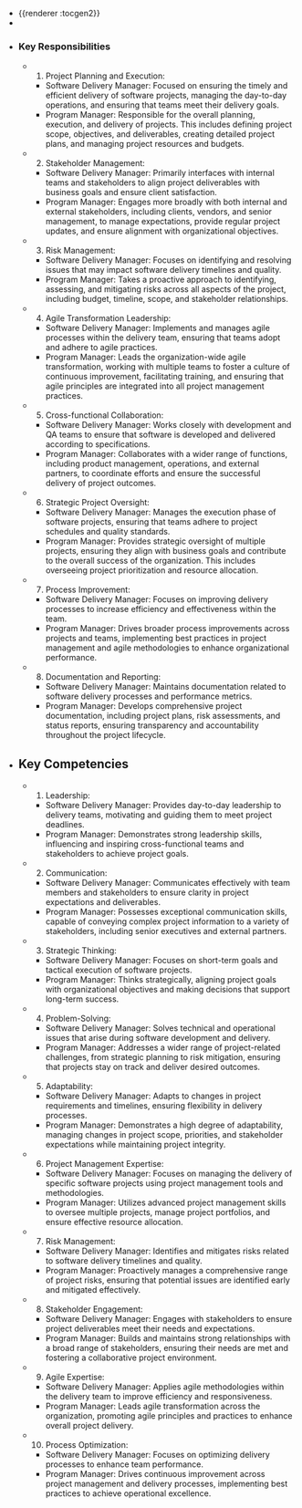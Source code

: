 - {{renderer :tocgen2}}
-
- ### Key Responsibilities
	- 1.	Project Planning and Execution:
		- Software Delivery Manager: Focused on ensuring the timely and efficient delivery of software projects, managing the day-to-day operations, and ensuring that teams meet their delivery goals.
		- Program Manager: Responsible for the overall planning, execution, and delivery of projects. This includes defining project scope, objectives, and deliverables, creating detailed project plans, and managing project resources and budgets.
	- 2.	Stakeholder Management:
		- Software Delivery Manager: Primarily interfaces with internal teams and stakeholders to align project deliverables with business goals and ensure client satisfaction.
		- Program Manager: Engages more broadly with both internal and external stakeholders, including clients, vendors, and senior management, to manage expectations, provide regular project updates, and ensure alignment with organizational objectives.
	- 3.	Risk Management:
		- Software Delivery Manager: Focuses on identifying and resolving issues that may impact software delivery timelines and quality.
		- Program Manager: Takes a proactive approach to identifying, assessing, and mitigating risks across all aspects of the project, including budget, timeline, scope, and stakeholder relationships.
	- 4.	Agile Transformation Leadership:
		- Software Delivery Manager: Implements and manages agile processes within the delivery team, ensuring that teams adopt and adhere to agile practices.
		- Program Manager: Leads the organization-wide agile transformation, working with multiple teams to foster a culture of continuous improvement, facilitating training, and ensuring that agile principles are integrated into all project management practices.
	- 5.	Cross-functional Collaboration:
		- Software Delivery Manager: Works closely with development and QA teams to ensure that software is developed and delivered according to specifications.
		- Program Manager: Collaborates with a wider range of functions, including product management, operations, and external partners, to coordinate efforts and ensure the successful delivery of project outcomes.
	- 6.	Strategic Project Oversight:
		- Software Delivery Manager: Manages the execution phase of software projects, ensuring that teams adhere to project schedules and quality standards.
		- Program Manager: Provides strategic oversight of multiple projects, ensuring they align with business goals and contribute to the overall success of the organization. This includes overseeing project prioritization and resource allocation.
	- 7.	Process Improvement:
		- Software Delivery Manager: Focuses on improving delivery processes to increase efficiency and effectiveness within the team.
		- Program Manager: Drives broader process improvements across projects and teams, implementing best practices in project management and agile methodologies to enhance organizational performance.
	- 8.	Documentation and Reporting:
		- Software Delivery Manager: Maintains documentation related to software delivery processes and performance metrics.
		- Program Manager: Develops comprehensive project documentation, including project plans, risk assessments, and status reports, ensuring transparency and accountability throughout the project lifecycle.
- ## Key Competencies
	- 1.	Leadership:
		- Software Delivery Manager: Provides day-to-day leadership to delivery teams, motivating and guiding them to meet project deadlines.
		- Program Manager: Demonstrates strong leadership skills, influencing and inspiring cross-functional teams and stakeholders to achieve project goals.
	- 2.	Communication:
		- Software Delivery Manager: Communicates effectively with team members and stakeholders to ensure clarity in project expectations and deliverables.
		- Program Manager: Possesses exceptional communication skills, capable of conveying complex project information to a variety of stakeholders, including senior executives and external partners.
	- 3.	Strategic Thinking:
		- Software Delivery Manager: Focuses on short-term goals and tactical execution of software projects.
		- Program Manager: Thinks strategically, aligning project goals with organizational objectives and making decisions that support long-term success.
	- 4.	Problem-Solving:
		- Software Delivery Manager: Solves technical and operational issues that arise during software development and delivery.
		- Program Manager: Addresses a wider range of project-related challenges, from strategic planning to risk mitigation, ensuring that projects stay on track and deliver desired outcomes.
	- 5.	Adaptability:
		- Software Delivery Manager: Adapts to changes in project requirements and timelines, ensuring flexibility in delivery processes.
		- Program Manager: Demonstrates a high degree of adaptability, managing changes in project scope, priorities, and stakeholder expectations while maintaining project integrity.
	- 6.	Project Management Expertise:
		- Software Delivery Manager: Focuses on managing the delivery of specific software projects using project management tools and methodologies.
		- Program Manager: Utilizes advanced project management skills to oversee multiple projects, manage project portfolios, and ensure effective resource allocation.
	- 7.	Risk Management:
		- Software Delivery Manager: Identifies and mitigates risks related to software delivery timelines and quality.
		- Program Manager: Proactively manages a comprehensive range of project risks, ensuring that potential issues are identified early and mitigated effectively.
	- 8.	Stakeholder Engagement:
		- Software Delivery Manager: Engages with stakeholders to ensure project deliverables meet their needs and expectations.
		- Program Manager: Builds and maintains strong relationships with a broad range of stakeholders, ensuring their needs are met and fostering a collaborative project environment.
	- 9.	Agile Expertise:
		- Software Delivery Manager: Applies agile methodologies within the delivery team to improve efficiency and responsiveness.
		- Program Manager: Leads agile transformation across the organization, promoting agile principles and practices to enhance overall project delivery.
	- 10.	Process Optimization:
		- Software Delivery Manager: Focuses on optimizing delivery processes to enhance team performance.
		- Program Manager: Drives continuous improvement across project management and delivery processes, implementing best practices to achieve operational excellence.